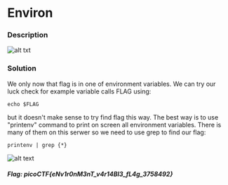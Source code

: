 # Environ

### Description
![alt txt]()

### Solution

We only now that flag is in one of environment variables. We can try our luck check for example variable calls FLAG using:
```unix
echo $FLAG
```

but it doesn't make sense to try find flag this way. The best way is to use "printenv" command to print on screen all environment variables.
There is many of them on this serwer so we need to use grep to find our flag:
```unix
printenv | grep {*}
```
![alt text]()

#### *Flag: picoCTF{eNv1r0nM3nT_v4r14Bl3_fL4g_3758492}*
